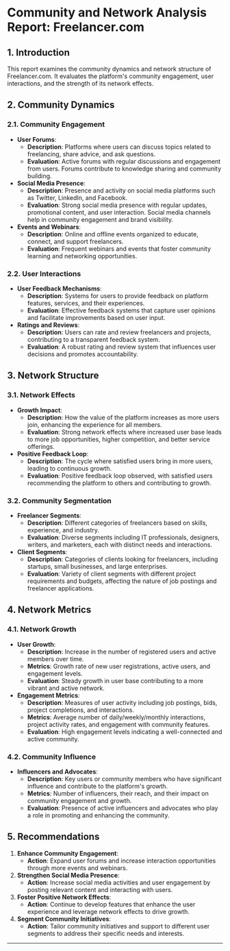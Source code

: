 # **Community and Network Analysis Report: Freelancer.com**

## **1. Introduction**
This report examines the community dynamics and network structure of Freelancer.com. It evaluates the platform's community engagement, user interactions, and the strength of its network effects.

## **2. Community Dynamics**

### **2.1. Community Engagement**
- **User Forums**:
  - **Description**: Platforms where users can discuss topics related to freelancing, share advice, and ask questions.
  - **Evaluation**: Active forums with regular discussions and engagement from users. Forums contribute to knowledge sharing and community building.
- **Social Media Presence**:
  - **Description**: Presence and activity on social media platforms such as Twitter, LinkedIn, and Facebook.
  - **Evaluation**: Strong social media presence with regular updates, promotional content, and user interaction. Social media channels help in community engagement and brand visibility.
- **Events and Webinars**:
  - **Description**: Online and offline events organized to educate, connect, and support freelancers.
  - **Evaluation**: Frequent webinars and events that foster community learning and networking opportunities.

### **2.2. User Interactions**
- **User Feedback Mechanisms**:
  - **Description**: Systems for users to provide feedback on platform features, services, and their experiences.
  - **Evaluation**: Effective feedback systems that capture user opinions and facilitate improvements based on user input.
- **Ratings and Reviews**:
  - **Description**: Users can rate and review freelancers and projects, contributing to a transparent feedback system.
  - **Evaluation**: A robust rating and review system that influences user decisions and promotes accountability.

## **3. Network Structure**

### **3.1. Network Effects**
- **Growth Impact**:
  - **Description**: How the value of the platform increases as more users join, enhancing the experience for all members.
  - **Evaluation**: Strong network effects where increased user base leads to more job opportunities, higher competition, and better service offerings.
- **Positive Feedback Loop**:
  - **Description**: The cycle where satisfied users bring in more users, leading to continuous growth.
  - **Evaluation**: Positive feedback loop observed, with satisfied users recommending the platform to others and contributing to growth.

### **3.2. Community Segmentation**
- **Freelancer Segments**:
  - **Description**: Different categories of freelancers based on skills, experience, and industry.
  - **Evaluation**: Diverse segments including IT professionals, designers, writers, and marketers, each with distinct needs and interactions.
- **Client Segments**:
  - **Description**: Categories of clients looking for freelancers, including startups, small businesses, and large enterprises.
  - **Evaluation**: Variety of client segments with different project requirements and budgets, affecting the nature of job postings and freelancer applications.

## **4. Network Metrics**

### **4.1. Network Growth**
- **User Growth**:
  - **Description**: Increase in the number of registered users and active members over time.
  - **Metrics**: Growth rate of new user registrations, active users, and engagement levels.
  - **Evaluation**: Steady growth in user base contributing to a more vibrant and active network.
- **Engagement Metrics**:
  - **Description**: Measures of user activity including job postings, bids, project completions, and interactions.
  - **Metrics**: Average number of daily/weekly/monthly interactions, project activity rates, and engagement with community features.
  - **Evaluation**: High engagement levels indicating a well-connected and active community.

### **4.2. Community Influence**
- **Influencers and Advocates**:
  - **Description**: Key users or community members who have significant influence and contribute to the platform's growth.
  - **Metrics**: Number of influencers, their reach, and their impact on community engagement and growth.
  - **Evaluation**: Presence of active influencers and advocates who play a role in promoting and enhancing the community.

## **5. Recommendations**

1. **Enhance Community Engagement**:
   - **Action**: Expand user forums and increase interaction opportunities through more events and webinars.
2. **Strengthen Social Media Presence**:
   - **Action**: Increase social media activities and user engagement by posting relevant content and interacting with users.
3. **Foster Positive Network Effects**:
   - **Action**: Continue to develop features that enhance the user experience and leverage network effects to drive growth.
4. **Segment Community Initiatives**:
   - **Action**: Tailor community initiatives and support to different user segments to address their specific needs and interests.

---

